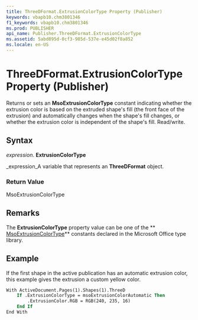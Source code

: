 ```yaml
---
title: ThreeDFormat.ExtrusionColorType Property (Publisher)
keywords: vbapb10.chm3801346
f1_keywords: vbapb10.chm3801346
ms.prod: PUBLISHER
api_name: Publisher.ThreeDFormat.ExtrusionColorType
ms.assetid: 5abd895d-0cf3-985d-537e-e45d02f8a852
ms.locale: en-US
---
```



# ThreeDFormat.ExtrusionColorType Property (Publisher)

Returns or sets an  **MsoExtrusionColorType** constant indicating whether the extrusion color is based on the extruded shape's fill (the front face of the extrusion) and automatically changes when the shape's fill changes, or whether the extrusion color is independent of the shape's fill. Read/write.


## Syntax

 _expression_. **ExtrusionColorType**

 _expression_A variable that represents an  **ThreeDFormat** object.


### Return Value

MsoExtrusionColorType


## Remarks

The  **ExtrusionColorType** property value can be one of the ** [MsoExtrusionColorType](http://msdn.microsoft.com/library/msoextrusioncolortype-enumeration-office%28Office.15%29.aspx)** constants declared in the Microsoft Office type library.


## Example

If the first shape in the active publication has an automatic extrusion color, this example gives the extrusion a custom yellow color.


```vb
With ActiveDocument.Pages(1).Shapes(1).ThreeD 
    If .ExtrusionColorType = msoExtrusionColorAutomatic Then 
        .ExtrusionColor.RGB = RGB(240, 235, 16) 
    End If 
End With 

```


